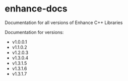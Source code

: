 # enhance-docs
Documentation for all versions of Enhance C++ Libraries


Documentation for versions: 
- v1.0.0.1
- v1.1.0.2
- v1.2.0.3
- v1.3.0.4
- v1.3.1.5
- v1.3.1.6
- v1.3.1.7
